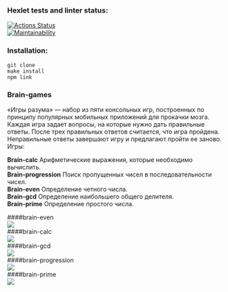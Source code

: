 ### Hexlet tests and linter status:
[![Actions Status](https://github.com/EkaterinaRina/frontend-project-44/actions/workflows/hexlet-check.yml/badge.svg)](https://github.com/EkaterinaRina/frontend-project-44/actions)  
[![Maintainability](https://api.codeclimate.com/v1/badges/b6acb36ff975ee7f3223/maintainability)](https://codeclimate.com/github/EkaterinaRina/frontend-project-44/maintainability)  

### Installation:
```  
git clone  
make install  
npm link  
```

### Brain-games
«Игры разума» — набор из пяти консольных игр, построенных по принципу популярных мобильных приложений для прокачки мозга. Каждая игра задает вопросы, на которые нужно дать правильные ответы. После трех правильных ответов считается, что игра пройдена. Неправильные ответы завершают игру и предлагают пройти ее заново. Игры:  

**Brain-calc** Арифметические выражения, которые необходимо вычислить.  
**Brain-progression** Поиск пропущенных чисел в последовательности чисел.  
**Brain-even** Определение четного числа.  
**Brain-gcd** Определение наибольшего общего делителя.  
**Brain-prime** Определение простого числа.  

####brain-even  
<a href="https://asciinema.org/a/0WRhxumtkLz9SLikdifOUgmmp" target="_blank"><img src="https://asciinema.org/a/0WRhxumtkLz9SLikdifOUgmmp.svg" /></a>    
####brain-calc  
<a href="https://asciinema.org/a/9uDD7pyUcf8AvuIB2pFCewEd8" target="_blank"><img src="https://asciinema.org/a/9uDD7pyUcf8AvuIB2pFCewEd8.svg" /></a>    
####brain-gcd  
<a href="https://asciinema.org/a/KLm6Ikz7vrXSg71uUFstz8U1x" target="_blank"><img src="https://asciinema.org/a/KLm6Ikz7vrXSg71uUFstz8U1x.svg" /></a>    
####brain-progression  
<a href="https://asciinema.org/a/FEuNElvLPltDx6gijI5uUKtOx" target="_blank"><img src="https://asciinema.org/a/FEuNElvLPltDx6gijI5uUKtOx.svg" /></a>  
####brain-prime  
<a href="https://asciinema.org/a/xlia8O2lOdyfgFqf60nwIxgqB" target="_blank"><img src="https://asciinema.org/a/xlia8O2lOdyfgFqf60nwIxgqB.svg" /></a>   
